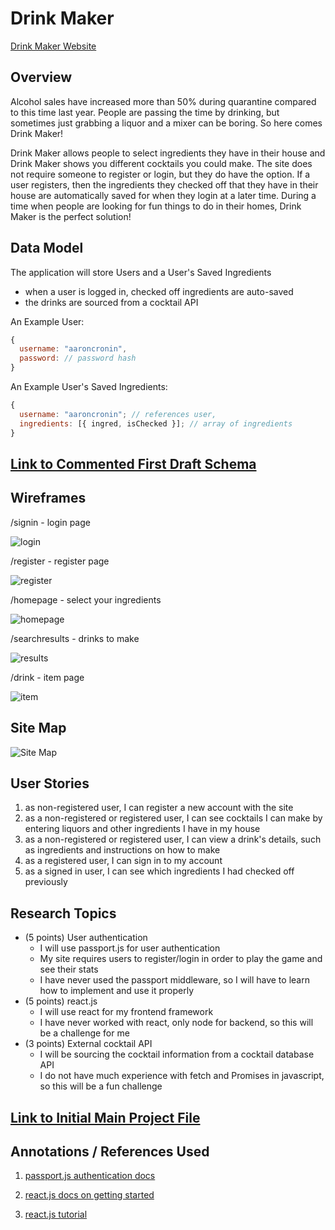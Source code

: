 # Drink Maker

[Drink Maker Website](aaroncronin-drinkmaker.herokuapp.com)

## Overview

Alcohol sales have increased more than 50% during quarantine compared to this time last year. People are passing the time by drinking, but sometimes just grabbing a liquor and a mixer can be boring. So here comes Drink Maker!

Drink Maker allows people to select ingredients they have in their house and Drink Maker shows you different cocktails you could make. The site does not require someone to register or login, but they do have the option. If a user registers, then the ingredients they checked off that they have in their house are automatically saved for when they login at a later time. During a time when people are looking for fun things to do in their homes, Drink Maker is the perfect solution!

## Data Model

The application will store Users and a User's Saved Ingredients

- when a user is logged in, checked off ingredients are auto-saved
- the drinks are sourced from a cocktail API

An Example User:

```javascript
{
  username: "aaroncronin",
  password: // password hash
}
```

An Example User's Saved Ingredients:

```javascript
{
  username: "aaroncronin"; // references user,
  ingredients: [{ ingred, isChecked }]; // array of ingredients
}
```

## [Link to Commented First Draft Schema](db.js)

## Wireframes

/signin - login page

![login](src/charts/wireframes/signin.png)

/register - register page

![register](src/charts/wireframes/register.png)

/homepage - select your ingredients

![homepage](src/charts/wireframes/homepage.png)

/searchresults - drinks to make

![results](src/charts/wireframes/searchresults.png)

/drink - item page

![item](src/charts/wireframes/drink.png)

## Site Map

![Site Map](src/charts/sitemap.png)

## User Stories

1. as non-registered user, I can register a new account with the site
2. as a non-registered or registered user, I can see cocktails I can make by entering liquors and other ingredients I have in my house
3. as a non-registered or registered user, I can view a drink's details, such as ingredients and instructions on how to make
4. as a registered user, I can sign in to my account
5. as a signed in user, I can see which ingredients I had checked off previously

## Research Topics

- (5 points) User authentication
  - I will use passport.js for user authentication
  - My site requires users to register/login in order to play the game and see their stats
  - I have never used the passport middleware, so I will have to learn how to implement and use it properly
- (5 points) react.js
  - I will use react for my frontend framework
  - I have never worked with react, only node for backend, so this will be a challenge for me
- (3 points) External cocktail API
  - I will be sourcing the cocktail information from a cocktail database API
  - I do not have much experience with fetch and Promises in javascript, so this will be a fun challenge

## [Link to Initial Main Project File](app.js)

## Annotations / References Used

1. [passport.js authentication docs](http://passportjs.org/docs)

2. [react.js docs on getting started](https://reactjs.org/docs/getting-started.html)

3. [react.js tutorial](https://www.youtube.com/watch?v=sBws8MSXN7A)
